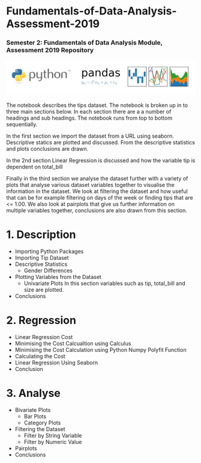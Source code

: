 # Fundamentals-of-Data-Analysis-Assessment-2019
### Semester 2: Fundamentals of Data Analysis Module, Assessment 2019 Repository<br>

![Image](Images/pythonpandas.JPG "Image")

The notebook describes the tips dataset. The notebook is broken up in to three main sections below. In each section there are a a number of headings and sub headings. The notebook runs from top to bottom sequentially.<br>

In the first section we import the dataset from a URL using seaborn. Descriptive statics are plotted and discussed. From the descriptive statistics and plots conclusions are drawn.<br>

In the 2nd section Linear Regression is discussed and how the variable tip is dependent on total_bill<br>

Finally in the third section we analyse the dataset further with a variety of plots that analyse various dataset variables together to visualise the information in the dataset. We look at filtering the dataset and how useful that can be for example filtering on days of the week or finding tips that are <= 1.00. We also look at pairplots that give us further information on multiple variables together, conclusions are also drawn from this section.<br>
# 1. Description
   * Importing Python Packages
   * Importing Tip Dataset 
   * Descriptive Statistics 
     * Gender Differences
   * Plotting Variables from the Dataset
     * Univariate Plots
        In this section variables such as tip, total_bill and size are plotted.
   * Conclusions

# 2. Regression
  * Linear Regression Cost
  * Minimising the Cost Calcualtion using Calculus
  * Minimising the Cost Calculation using Python Numpy Polyfit Function
  * Calculating the Cost
  * Linear Regression Using Seaborn
  * Conclusion
  
# 3. Analyse
  * Bivariate Plots
    * Bar Plots
    * Category Plots
  * Filtering the Dataset
    * Filter by String Variable
    * Filter by Numeric Value
   * Pairplots
   * Conclusions
  
